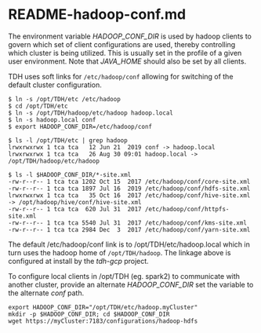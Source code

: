 README-hadoop-conf.md
=====================

The environment variable *HADOOP_CONF_DIR* is used by hadoop clients to
govern which set of client configurations are used, thereby controlling which
cluster is being utilized. This is usually set in the profile of a given user
environment. Note that *JAVA_HOME* should also be set by all clients.

TDH uses soft links for `/etc/hadoop/conf` allowing for switching of the default
cluster configuration.
```
$ ln -s /opt/TDH/etc /etc/hadoop
$ cd /opt/TDH/etc
$ ln -s /opt/TDH/hadoop/etc/hadoop hadoop.local
$ ln -s hadoop.local conf
$ export HADOOP_CONF_DIR=/etc/hadoop/conf

$ ls -l /opt/TDH/etc | grep hadoop
lrwxrwxrwx 1 tca tca   12 Jun 21  2019 conf -> hadoop.local
lrwxrwxrwx 1 tca tca   26 Aug 30 09:01 hadoop.local -> /opt/TDH/hadoop/etc/hadoop

$ ls -l $HADOOP_CONF_DIR/*-site.xml
-rw-r--r-- 1 tca tca 1202 Oct 15  2017 /etc/hadoop/conf/core-site.xml
-rw-r--r-- 1 tca tca 1897 Jul 16  2019 /etc/hadoop/conf/hdfs-site.xml
lrwxrwxrwx 1 tca tca   35 Oct 16  2017 /etc/hadoop/conf/hive-site.xml -> /opt/hadoop/hive/conf/hive-site.xml
-rw-r--r-- 1 tca tca  620 Jul 31  2017 /etc/hadoop/conf/httpfs-site.xml
-rw-r--r-- 1 tca tca 5540 Jul 31  2017 /etc/hadoop/conf/kms-site.xml
-rw-r--r-- 1 tca tca 2984 Dec  3  2017 /etc/hadoop/conf/yarn-site.xml
```

The default /etc/hadoop/conf link is to /opt/TDH/etc/hadoop.local
which in turn uses the hadoop home of `/opt/TDH/hadoop`. The linkage
above is configured at install by the *tdh-gcp* project.

To configure local clients in /opt/TDH (eg. spark2) to communicate with
another cluster, provide an alternate *HADOOP_CONF_DIR* set the variable
to the alternate *conf* path.
```
export HADOOP_CONF_DIR="/opt/TDH/etc/hadoop.myCluster"
mkdir -p $HADOOP_CONF_DIR; cd $HADOOP_CONF_DIR
wget https://myCluster:7183/configurations/hadoop-hdfs
```

